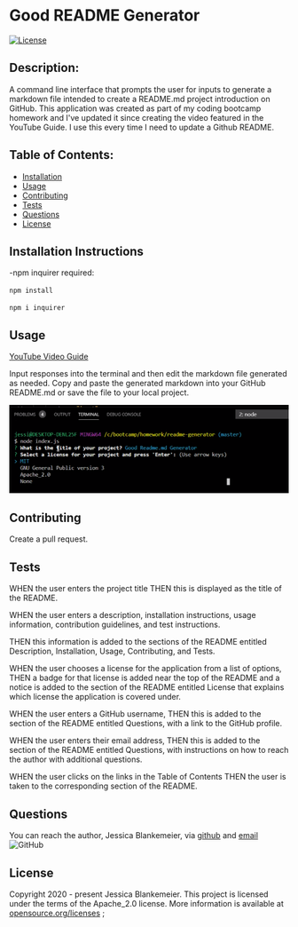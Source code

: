 # Good README Generator
[![License](https://img.shields.io/badge/License-Apache%202.0-blue.svg)](https://opensource.org/licenses/Apache-2.0)
## Description:  
 A command line interface that prompts the user for inputs to generate a markdown file intended to create a README.md project introduction on GitHub. This application was created as part of my coding bootcamp homework and I've updated it since creating the video featured in the YouTube Guide. I use this every time I need to update a Github README. 

    
## Table of Contents:
* [Installation](#installation-instructions)
* [Usage](#usage)
* [Contributing](#contributing)
* [Tests](#tests)
* [Questions](#questions)
* [License](#license-info)

## Installation Instructions

-npm inquirer required:

`npm install`

`npm i inquirer`

## Usage
[YouTube Video Guide](https://youtu.be/9zDJlqbyBhI)

Input responses into the terminal and then edit the markdown file generated as needed. Copy and paste the generated markdown into your GitHub README.md or save the file to your local project.

![ScreenShot](https://github.com/jessicablank/readme-generator/blob/master/screenshot.PNG)

## Contributing
Create a pull request. 

## Tests
WHEN the user enters the project title THEN this is displayed as the title of the README. 

WHEN the user enters a description, installation instructions, usage information, contribution guidelines, and test instructions.

THEN this information is added to the sections of the README entitled Description, Installation, Usage, Contributing, and Tests. 

WHEN the user chooses a license for the application from a list of options,
THEN a badge for that license is added near the top of the README and a notice is added to the section of the README entitled License that explains which license the application is covered under. 

WHEN the user enters a GitHub username,
THEN this is added to the section of the README entitled Questions, with a link to the GitHub profile.

WHEN the user enters their email address, 
THEN this is added to the section of the README entitled Questions, with instructions on how to reach the author with additional questions.

WHEN the user clicks on the links in the Table of Contents 
THEN the user is taken to the corresponding section of the README.

## Questions
You can reach the author, Jessica Blankemeier,  via [github](http://github.com/jessicablank) and [email](mailto:jessicablankemeier@gmail.com)
![GitHub](https://img.shields.io/github/followers/jessicablank?label=follow&style=social)

## License
Copyright 2020 - present Jessica Blankemeier.
This project is licensed under the terms of the Apache_2.0 license. 
More information is available at [opensource.org/licenses](https://opensource.org/licenses/Apache-2.0)
;